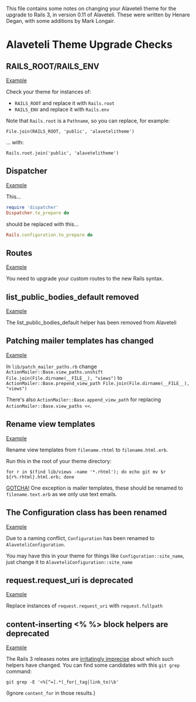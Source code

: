 This file contains some notes on changing your Alaveteli theme for the
upgrade to Rails 3, in version 0.11 of Alaveteli.  These were written
by Henare Degan, with some additions by Mark Longair.

# Alaveteli Theme Upgrade Checks

## RAILS_ROOT/RAILS_ENV

[Example](https://github.com/henare/adminbootstraptheme/commit/857e33c9b0bc577024b476404aec4f9749f65a0b)

Check your theme for instances of:

* `RAILS_ROOT` and replace it with `Rails.root`
* `RAILS_ENV` and replace it with `Rails.env`

Note that `Rails.root` is a `Pathname`, so you can replace, for
example:

    File.join(RAILS_ROOT, 'public', 'alavetelitheme')

... with:

    Rails.root.join('public', 'alavetelitheme')

## Dispatcher

[Example](https://github.com/henare/adminbootstraptheme/commit/fba2d6b7dfdc26a25fdc1596bfe120270dd4cd0d)

This...

```ruby
require 'dispatcher'
Dispatcher.to_prepare do
```

should be replaced with this...

```ruby
Rails.configuration.to_prepare do
````

## Routes

[Example](https://github.com/henare/adminbootstraptheme/commit/87f1991dafb09401f9b17f642a94382d5a47a713)

You need to upgrade your custom routes to the new Rails syntax.

## list_public_bodies_default removed

[Example](https://github.com/openaustralia/alavetelitheme/commit/5927877af996a1afb1a23a950f0d012b52c36f83)

The list_public_bodies_default helper has been removed from Alaveteli

## Patching mailer templates has changed

[Example](https://github.com/openaustralia/alavetelitheme/commit/ffb5242973a0b2acc4981c25659fcb752b92eb97)

In `lib/patch_mailer_paths.rb` change `ActionMailer::Base.view_paths.unshift File.join(File.dirname(__FILE__), "views")` to `ActionMailer::Base.prepend_view_path File.join(File.dirname(__FILE__), "views")`

There's also `ActionMailer::Base.append_view_path` for replacing `ActionMailer::Base.view_paths <<`.

## Rename view templates

[Example](https://github.com/henare/adminbootstraptheme/commit/b616b636c283ae6cf696a6af1fa481f371baf2b6)

Rename view templates from `filename.rhtml` to `filename.html.erb`.

Run this in the root of your theme directory:

    for r in $(find lib/views -name '*.rhtml'); do echo git mv $r ${r%.rhtml}.html.erb; done

[GOTCHA!](https://github.com/openaustralia/alavetelitheme/commit/65e775488822367d981bb15ab2cbcf1fce842cc2)
One exception is mailer templates, these should be renamed to
`filename.text.erb` as we only use text emails.

## The Configuration class has been renamed

[Example](https://github.com/openaustralia/alavetelitheme/commit/db6cca4650216c6f85acffaea380727344f0f740)

Due to a naming conflict, `Configuration` has been renamed to `AlaveteliConfiguration`.

You may have this in your theme for things like `Configuration::site_name`, just change it to `AlaveteliConfiguration::site_name`

## request.request_uri is deprecated

[Example](https://github.com/openaustralia/alavetelitheme/commit/d670eeebfb049e1dc83fdb36a628f7722d2ad419)

Replace instances of `request.request_uri` with `request.fullpath`

## content-inserting <% %> block helpers are deprecated

[Example](https://github.com/openaustralia/alavetelitheme/commit/a4b13bbd76249b3a28e2a755cede20dd9db30140)

The Rails 3 releases notes are [irritatingly
imprecise](http://edgeguides.rubyonrails.org/3_0_release_notes.html#helpers-with-blocks)
about which such helpers have changed.  You can find some candidates
with this `git grep` command:

    git grep -E '<%[^=].*(_for|_tag|link_to)\b'

(Ignore `content_for` in those results.)
